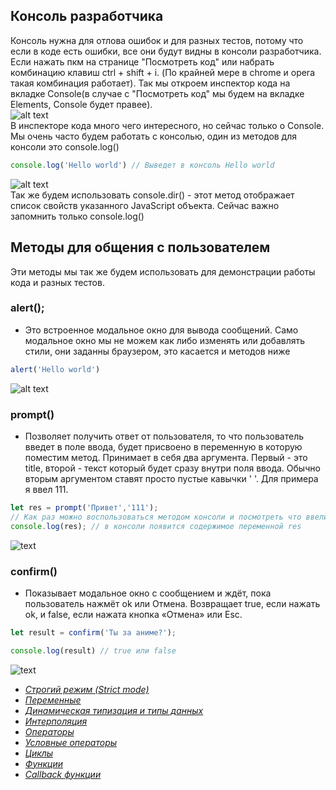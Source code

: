 ## Консоль разработчика ##

Консоль нужна для отлова ошибок и для разных тестов, потому что если в коде есть ошибки, все они будут видны в консоли разработчика.
Если нажать пкм на странице "Посмотреть код" или набрать комбинацию клавиш ctrl + shift + i. (По крайней мере в chrome и opera такая комбинация работает).
Так мы откроем инспектор кода на вкладке Console(в случае с "Посмотреть код" мы будем на вкладке Elements, Console будет правее).<br>
![alt text](https://github.com/Aquariids/MyJS/blob/main/app/img/console.png)<br>
В инспекторе кода много чего интересного, но сейчас только о Console.
Мы очень часто будем работать с консолью, один из методов для консоли это console.log()

```javaScript
console.log('Hello world') // Выведет в консоль Hello world
```
![alt text](https://github.com/Aquariids/MyJS/blob/main/app/img/hello.png)<br>
Так же будем использовать console.dir() - этот метод отображает список свойств указанного JavaScript объекта. Сейчас важно запомнить только console.log()

## Методы для общения с пользователем ##
Эти методы мы так же будем использовать для демонстрации работы кода и разных тестов.
### alert(); ###
 - Это встроенное модальное окно для вывода сообщений. Само модальное окно мы не можем как либо изменять или добавлять стили, они заданны браузером, это касается и методов ниже
```javaScript
alert('Hello world')
```
![alt text](https://github.com/Aquariids/MyJS/blob/main/app/img/alert.png)<br>
### prompt() ###
- Позволяет получить ответ от пользователя, то что пользователь введет в поле ввода, будет присвоено в переменную в которую поместим метод. Принимает в себя два аргумента. Первый - это title, второй - текст который будет сразу внутри поля ввода. Обычно вторым аргументом ставят просто пустые кавычки ' '.  Для примера я ввел 111.
```javaScript
let res = prompt('Привет','111');
// Как раз можно воспользоваться методом консоли и посмотреть что ввели.
console.log(res); // в консоли появится содержимое переменной res
```
![text](https://github.com/Aquariids/MyJS/blob/main/app/img/prompt.png)<br>
### confirm() ###
-  Показывает модальное окно с сообщением и ждёт, пока пользователь нажмёт ok или Отмена. Возвращает true, если нажать ok, и false, если нажата кнопка «Отмена» или Esc.
```javaScript
let result = confirm('Ты за аниме?');

console.log(result) // true или false
```
![text](https://github.com/Aquariids/MyJS/blob/main/app/img/confirm.png)<br>



- [*Строгий режим (Strict mode)*](https://github.com/Aquariids/MyJS/blob/main/app/Programming/Basic%20js/use%20strict.md 'Строгий режим в js')<br>
- [*Переменные*](https://github.com/Aquariids/MyJS/blob/main/app/Programming/Basic%20js/Variables.md 'переменные')<br>
- [*Динамическая типизация и типы данных*](https://github.com/Aquariids/MyJS/blob/main/app/Programming/Basic%20js/Data%20types%20and%20dynamic%20typing.md 'Типы данных')<br>
- [*Интерполяция*](https://github.com/Aquariids/MyJS/blob/main/app/Programming/Basic%20js/Interpolation.md 'Интерполяция')<br>
- [*Операторы*](https://github.com/Aquariids/MyJS/blob/main/app/Programming/Basic%20js/Operators.md 'Операторы')<br>
- [*Условные операторы*](https://github.com/Aquariids/MyJS/blob/main/app/Programming/Basic%20js/if%20and%20switch.md 'Условные операторы')<br>
- [*Циклы*](https://github.com/Aquariids/MyJS/blob/main/app/Programming/Basic%20js/While%20and%20for.md 'Циклы')<br>
- [*Функции*](https://github.com/Aquariids/MyJS/blob/main/app/Programming/Basic%20js/Functions.md 'Функции')<br>
- [*Callback функции*](https://github.com/Aquariids/MyJS/blob/main/app/Programming/Basic%20js/Callback%20functions.md 'callback функции')<br>
